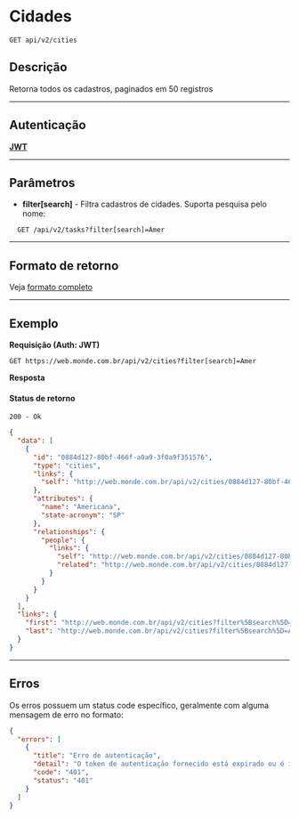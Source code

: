 # Cidades

    GET api/v2/cities

## Descrição
Retorna todos os cadastros, paginados em 50 registros

***

## Autenticação
**[JWT](../authentication/POST_tokens.md)**

***

## Parâmetros

  - **filter[search]** - Filtra cadastros de cidades. Suporta pesquisa pelo nome:

  ```
    GET /api/v2/tasks?filter[search]=Amer
  ```

***

## Formato de retorno

  Veja [formato completo](../full_format.md#cidades)

***

## Exemplo
  **Requisição (Auth: JWT)**

    GET https://web.monde.com.br/api/v2/cities?filter[search]=Amer

  **Resposta**

  #### Status de retorno
    200 - Ok

  ``` json
  {
    "data": [
      {
        "id": "0884d127-80bf-466f-a0a9-3f0a9f351576",
        "type": "cities",
        "links": {
          "self": "http://web.monde.com.br/api/v2/cities/0884d127-80bf-466f-a0a9-3f0a9f351576"
        },
        "attributes": {
          "name": "Americana",
          "state-acronym": "SP"
        },
        "relationships": {
          "people": {
            "links": {
              "self": "http://web.monde.com.br/api/v2/cities/0884d127-80bf-466f-a0a9-3f0a9f351576/relationships/people",
              "related": "http://web.monde.com.br/api/v2/cities/0884d127-80bf-466f-a0a9-3f0a9f351576/people"
            }
          }
        }
      }
    ],
    "links": {
      "first": "http://web.monde.com.br/api/v2/cities?filter%5Bsearch%5D=Amer&page%5Bnumber%5D=1&page%5Bsize%5D=50",
      "last": "http://web.monde.com.br/api/v2/cities?filter%5Bsearch%5D=Amer&page%5Bnumber%5D=1&page%5Bsize%5D=50"
    }
  }
  ```

***

## Erros
Os erros possuem um status code específico, geralmente com alguma mensagem de erro no formato:
``` json
{
  "errors": [
    {
      "title": "Erro de autenticação",
      "detail": "O token de autenticação fornecido está expirado ou é inválido",
      "code": "401",
      "status": "401"
    }
  ]
}
```